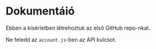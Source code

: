 # Dokumentáió

Ebben a kisérletben létrehoztuk az első GitHub repo-nkat.

Ne feledd az `account.js`-ben az API kulcsot.
